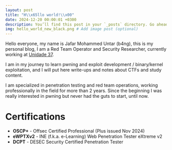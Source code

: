 ```yaml
---
layout: post
title: "H\\x65llo world!\\x00"
date: 2024-12-20 00:00:01 +0300
description: You’ll find this post in your `_posts` directory. Go ahead and edit it and re-build the site to see your changes. # Add post description (optional)
img: hello_world_new_black.png # Add image post (optional)
---
```

Hello everyone, my name is Jafar Mohammed Untar (b4ng), this is my personal blog, I am a Red Team Operator and Security Researcher, currently working at [Unidade 37](https://www.unidade37.com.br).

I am in my journey to learn pwning and exploit development / binary/kernel exploitation, and I will put here write-ups and notes about CTFs and study content.

I am specialized in penetration testing and red team operations, working professionally in the field for more than 2 years. Since the beginning I was really interested in pwning but never had the guts to start, until now.

# Certifications
- **OSCP+** - Offsec Certified Professional (Plus issued Nov 2024)
- **eWPTXv2** - INE (f.k.a. e-Learning) Web Penetration Tester eXtreme v2
- **DCPT** - DESEC Security Certified Penetration Tester 
